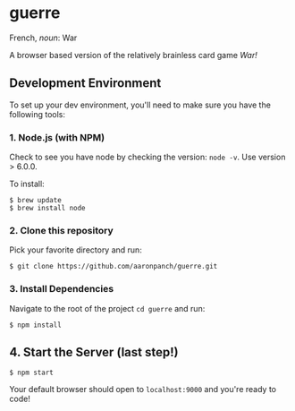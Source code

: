 # guerre

French, _noun_: War

A browser based version of the relatively brainless card game _War!_


## Development Environment
To set up your dev environment, you'll need to make sure you have the following tools:

### 1. Node.js (with NPM)
Check to see you have node by checking the version: `node -v`.  Use version > 6.0.0.

To install:
```
$ brew update
$ brew install node
```

### 2. Clone this repository
Pick your favorite directory and run:
```
$ git clone https://github.com/aaronpanch/guerre.git
```

### 3. Install Dependencies
Navigate to the root of the project `cd guerre` and run:
```
$ npm install
```

## 4. Start the Server (last step!)
```
$ npm start
```
Your default browser should open to `localhost:9000` and you're ready to code!

